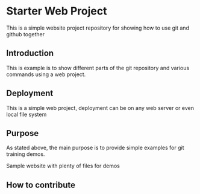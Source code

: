# Starter Web Project

This is a simple website project repository for showing how to use git and github together


## Introduction

This is example is to show different parts of the git repository and various commands using a web project.

## Deployment

This is a simple web project, deployment can be on any web server or even local file system

## Purpose

As stated above, the main purpose is to provide simple examples for git training demos.

Sample website with plenty of files for demos

## How to contribute